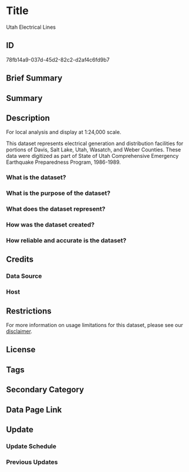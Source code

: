 # Title

Utah Electrical Lines

## ID

78fb14a9-037d-45d2-82c2-d2af4c6fd9b7

## Brief Summary

## Summary

## Description

For local analysis and display at 1:24,000 scale.

This dataset represents electrical generation and distribution facilities for portions of Davis, Salt Lake, Utah, Wasatch, and Weber Counties. These data were digitized as part of State of Utah Comprehensive Emergency Earthquake Preparedness Program, 1986-1989.

### What is the dataset?

### What is the purpose of the dataset?

### What does the dataset represent?

### How was the dataset created?

### How reliable and accurate is the dataset?

## Credits

### Data Source

### Host

## Restrictions

For more information on usage limitations for this dataset, please see our [disclaimer](https://gis.utah.gov/documentation/policy/license/#disclaimer).

## License

## Tags

## Secondary Category

## Data Page Link

## Update

### Update Schedule

### Previous Updates
